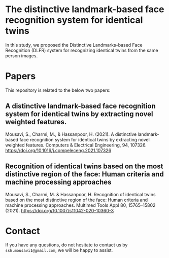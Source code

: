 # The distinctive landmark-based face recognition system for identical twins
In this study, we proposed the Distinctive Landmarks-based Face Recognition (DLFR) system for recognizing identical twins from the same person images.

# Papers
This repository is related to the below two papers:

## A distinctive landmark-based face recognition system for identical twins by extracting novel weighted features.

Mousavi, S., Charmi, M., & Hassanpoor, H. (2021). A distinctive landmark-based face recognition system for identical twins by extracting novel weighted features. Computers & Electrical Engineering, 94, 107326. https://doi.org/10.1016/j.compeleceng.2021.107326

## Recognition of identical twins based on the most distinctive region of the face: Human criteria and machine processing approaches
Mousavi, S., Charmi, M. & Hassanpoor, H. Recognition of identical twins based on the most distinctive region of the face: Human criteria and machine processing approaches. Multimed Tools Appl 80, 15765–15802 (2021). https://doi.org/10.1007/s11042-020-10360-3

# Contact
If you have any questions, do not hesitate to contact us by `ssh.mousavi1@gmail.com`, we will be happy to assist.
